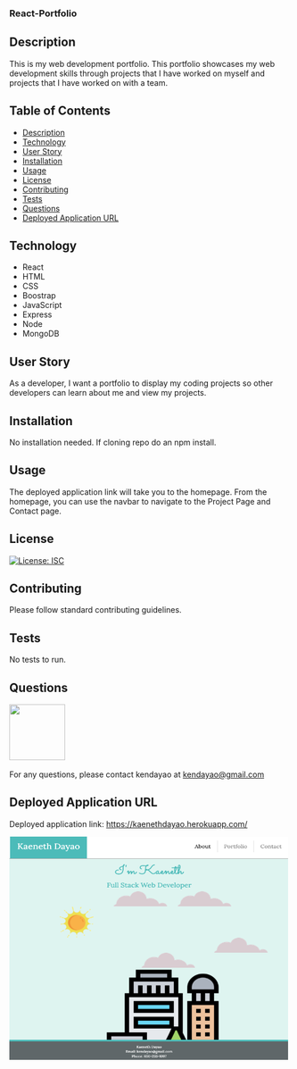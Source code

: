 ### React-Portfolio

## Description

This is my web development portfolio. This portfolio showcases my web development skills through projects that I have worked on myself and projects that I have worked on with a team.

## Table of Contents

* [Description](#description)
* [Technology](#technology)
* [User Story](#user-story)
* [Installation](#installation)
* [Usage](#usage)
* [License](#license)
* [Contributing](#contributing)
* [Tests](#tests)
* [Questions](#questions)
* [Deployed Application URL](#deployed-application-URL)

## Technology
- React
- HTML
- CSS 
- Boostrap
- JavaScript
- Express
- Node
- MongoDB


## User Story


As a developer, I want a portfolio to display my coding projects so other developers can learn about me and view my projects.


## Installation


No installation needed. If cloning repo do an npm install.


## Usage

The deployed application link will take you to the homepage. From the homepage, you can use the navbar to navigate to the Project Page and Contact page.


## License


[![License: ISC](https://img.shields.io/badge/License-ISC-blue.svg)](https://opensource.org/licenses/ISC)


## Contributing


Please follow standard contributing guidelines.


## Tests


No tests to run.


## Questions

<img src="https://avatars3.githubusercontent.com/u/62568395?v=4" width="100" height="100">

For any questions, please contact kendayao at kendayao@gmail.com

## Deployed Application URL

Deployed application link: https://kaenethdayao.herokuapp.com/

<img src="client/public/images/reactportfolio.png" width="500" height="400">